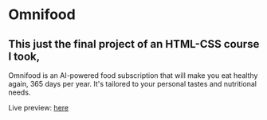 # Omnifood

## This just the final project of an HTML-CSS course I took,

Omnifood is an AI-powered food subscription that will make you eat healthy again, 365 days per year. It's tailored to your personal tastes and nutritional needs.

Live preview: [here](https://omnifood-creepymemes.netlify.app/)
